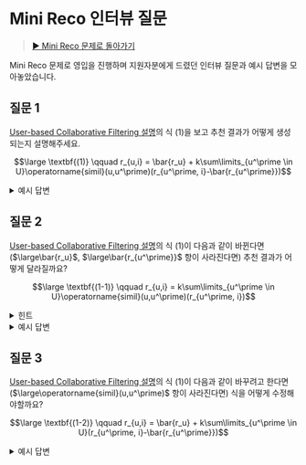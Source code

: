 # Mini Reco 인터뷰 질문

> [▶︎ Mini Reco 문제로 돌아가기](README.md)

Mini Reco 문제로 영입을 진행하며 지원자분에게 드렸던 인터뷰 질문과 예시 답변을 모아놓았습니다.

## 질문 1

[User-based Collaborative Filtering 설명](README.md#user-based-collaborative-filtering)의 식 (1)을 보고 추천 결과가 어떻게 생성되는지 설명해주세요.

$$\large \textbf{(1)} \qquad r_{u,i} = \bar{r_u} + k\sum\limits_{u^\prime \in U}\operatorname{simil}(u,u^\prime)(r_{u^\prime, i}-\bar{r_{u^\prime}})$$

<details>
<summary>예시 답변</summary>

- 유저의 특정 아이템에 대한 예측 평점은 아래 두 항을 더해서 구한다.
  - 우변 첫번째 항은 해당 유저의 평점 평균을 의미하고,
  - 우변 두번째 항은 유사 이웃들의 평점 편차의 가중 평균을 의미한다.

</details>

## 질문 2

[User-based Collaborative Filtering 설명](README.md#user-based-collaborative-filtering)의 식 (1)이 다음과 같이 바뀐다면($\large\bar{r_u}$, $\large\bar{r_{u^\prime}}$ 항이 사라진다면) 추천 결과가 어떻게 달라질까요?

$$\large \textbf{(1-1)} \qquad r_{u,i} = k\sum\limits_{u^\prime \in U}\operatorname{simil}(u,u^\prime)(r_{u^\prime, i})$$

<details>
<summary>힌트</summary>

- 만약 특정 유저의 점수가 굉장히 짠 편이라면(모든 아이템에 대해서 낮은 점수를 부여한다면) 어떤 상황이 발생할까요?

</details>

<details>
<summary>예시 답변</summary>

- 식 (1)에서 (1-1)로 바뀌는 것은 bias 텀 없이 이웃들의 평점 평균으로만 해당 유저의 평점을 계산하는 것을 의미한다.
- 하지만 유저의 평점 bias가 서로 다르고 그 점이 반영되지 않는다면, 제대로 된 추천 결과(예상 평점)가 계산되지 않을 수 있다.

(극단적으로) 예를 들면, 유저 A의 평점 평균은 2점이고 유저 A의 최근접 이웃들의 평점 평균은 4.5점인 상황을 가정해보자. 유저 A의 최근접 이웃들이 특정 아이템 B에 대해서 평균 3점 정도의 평가를 내렸다고 할 때, (bias를 반영하지 않는 식 (1-1)의 경우) 최근접 이웃들의 기준으로 보았을 때 아이템 B는 비추천할만한 아이템이지만 유저 A의 평점 평균과 비교해보았을때는 추천 작품이 될 수 있다. 따라서 각 유저의 평점 bias를 반영하여 추천 결과(예상 평점)를 계산하는 것이 더 좋은 결과를 낼 수 있을 것이다.

</details>

## 질문 3

[User-based Collaborative Filtering 설명](README.md#user-based-collaborative-filtering)의 식 (1)이 다음과 같이 바꾸려고 한다면($\large\operatorname{simil}(u,u^\prime)$ 항이 사라진다면) 식을 어떻게 수정해야할까요?

$$\large \textbf{(1-2)} \qquad r_{u,i} = \bar{r_u} +  k\sum\limits_{u^\prime \in U}(r_{u^\prime, i}-\bar{r_{u^\prime}})$$

<details>
<summary>예시 답변</summary>

- 식 (1)에서 우변의 마지막 항은 최근접 이웃이 해당 아이템에 매긴 평점의 가중 평균이었으나, 식 (1-2)에서는 가중 평균이 아닌 산술 평균으로 변경하려는 것으로 볼 수 있다.
- 따라서 $\large k=\frac{1}{|U|}$로 수정하면 최근접 이웃의 평점의 산술 평균으로 계산한 추천 결과(예상 평점)를 얻을 수 있을 것이다.

</details>
